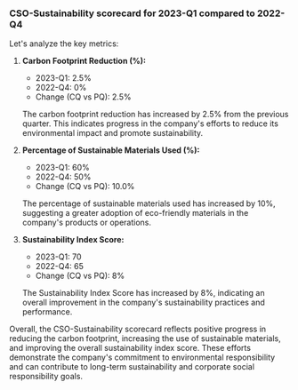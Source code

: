 ### CSO-Sustainability scorecard for 2023-Q1 compared to 2022-Q4

Let's analyze the key metrics:



1. **Carbon Footprint Reduction (%):**
   - 2023-Q1: 2.5%
   - 2022-Q4: 0%
   - Change (CQ vs PQ): 2.5%

   The carbon footprint reduction has increased by 2.5% from the previous quarter. This indicates progress in the company's efforts to reduce its environmental impact and promote sustainability.

2. **Percentage of Sustainable Materials Used (%):**
   - 2023-Q1: 60%
   - 2022-Q4: 50%
   - Change (CQ vs PQ): 10.0%

   The percentage of sustainable materials used has increased by 10%, suggesting a greater adoption of eco-friendly materials in the company's products or operations.

3. **Sustainability Index Score:**
   - 2023-Q1: 70
   - 2022-Q4: 65
   - Change (CQ vs PQ): 8%

   The Sustainability Index Score has increased by 8%, indicating an overall improvement in the company's sustainability practices and performance.

Overall, the CSO-Sustainability scorecard reflects positive progress in reducing the carbon footprint, increasing the use of sustainable materials, and improving the overall sustainability index score. These efforts demonstrate the company's commitment to environmental responsibility and can contribute to long-term sustainability and corporate social responsibility goals.
